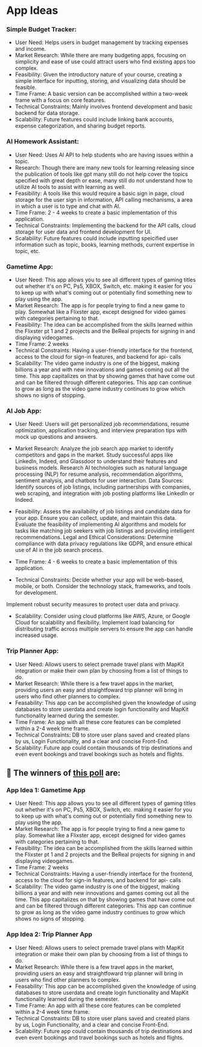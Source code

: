 # App Ideas

### Simple Budget Tracker:

- User Need: Helps users in budget management by tracking expenses and income.
- Market Research: While there are many budgeting apps, focusing on simplicity and ease of use could attract users who find existing apps too complex.
- Feasibility: Given the introductory nature of your course, creating a simple interface for inputting, storing, and visualizing data should be feasible.
- Time Frame: A basic version can be accomplished within a two-week frame with a focus on core features.
- Technical Constraints: Mainly involves frontend development and basic backend for data storage.
- Scalability: Future features could include linking bank accounts, expense categorization, and sharing budget reports.




### AI Homework Assistant: 

- User Need: Uses AI API to help students who are having issues within a topic.
- Research: Though there are many new tools for learning releasing since the publication of tools like gpt many     still do not help cover the topics specified with great depth or ease, many still do not understand how to utilize AI tools to assist with learning as well. 
- Feasibility: A tools like this would require a basic sign in page, cloud storage for the user sign in information, API calling mechanisms, a area in which a user is to type and chat with AI.
- Time Frame: 2 - 4 weeks to create a basic implementation of this application.
- Technical Constraints: Implementing the backend for the API calls, cloud storage for user data and frontend development for UI.
- Scalability: Future features could include inputting speicified user information such as topic, books, learning methods, current expertise in topic, etc.


### Gametime App:

- User Need: This app allows you to see all different types of gaming titles out whether it's on PC, Ps5, XBOX, Switch, etc. making it        easier for you to keep up with what's coming out or potentially find something new to play using the app.
- Market Research: The app is for people trying to find a new game to play. Somewhat like a Flixster app, except designed for video games     with categories pertaining to that.
- Feasibility: The idea can be accomplished from the skills learned within the Flixster pt 1 and 2 projects and the BeReal projects for       signing in and displaying videogames.
- Time Frame: 2 weeks
- Technical Constraints: Having a user-friendly interface for the frontend, access to the cloud for sign-in features, and backend for api-    calls
- Scalability: The video game industry is one of the biggest, making billions a year and with new innovations and games coming out all the    time. This app capitalizes on that by showing games that have come out and can be filtered through different categories. This app can       continue to grow as long as the video game industry continues to grow which shows no signs of stopping.

### AI Job App:


- User Need: Users will get personalized job recommendations, resume optimization, application tracking, and interview preparation tips with mock up questions and answers. 

- Market Research: Analyze the job search app market to identify competitors and gaps in the market. Study successful apps like LinkedIn, Indeed, and Glassdoor to understand their features and business models.
Research AI technologies such as natural language processing (NLP) for resume analysis, recommendation algorithms, sentiment analysis, and chatbots for user interaction.
Data Sources: Identify sources of job listings, including partnerships with companies, web scraping, and integration with job posting platforms like LinkedIn or Indeed.

- Feasibility: Assess the availability of job listings and candidate data for your app. Ensure you can collect, update, and maintain this data.
Evaluate the feasibility of implementing AI algorithms and models for tasks like matching job seekers with job listings and providing intelligent recommendations.
Legal and Ethical Considerations: Determine compliance with data privacy regulations like GDPR, and ensure ethical use of AI in the job search process.

-  Time Frame: 4 - 6 weeks to create a basic implementation of this application. 

-  Technical Constraints: Decide whether your app will be web-based, mobile, or both. Consider the technology stack, frameworks, and tools for development.

Implement robust security measures to protect user data and privacy.

-  Scalability: Consider using cloud platforms like AWS, Azure, or Google Cloud for scalability and flexibility.
Implement load balancing for distributing traffic across multiple servers to ensure the app can handle increased usage.


### Trip Planner App:

- User Need: Allows users to select premade travel plans with MapKit integration or make their own plan by choosing from a list of things to do.
- Market Research: While there is a few travel apps in the market, providing users an easy and straightfoward trip planner will bring in users who find other planners to complex.
- Feasability: This app can be accomplished given the knowledge of using databases to store userdata and create login functionality and MapKit functionality learned during the semester.
- Time Frame: An app with all these core features can be completed within a 2-4 week time frame.
- Technical Constraints: DB to store user plans saved and created plans by us, Login Functionality, and a clear and concise Front-End.
- Scalability: Future app could contain thousands of trip destinations and even event bookings and travel bookings such as hotels and flights.


## 🎉 The winners of [this poll](https://github.com/elvisblanco1993/ios-group4-project/discussions/1) are:

### App Idea 1: Gametime App

- User Need: This app allows you to see all different types of gaming titles out whether it's on PC, Ps5, XBOX, Switch, etc. making it        easier for you to keep up with what's coming out or potentially find something new to play using the app.
- Market Research: The app is for people trying to find a new game to play. Somewhat like a Flixster app, except designed for video games     with categories pertaining to that.
- Feasibility: The idea can be accomplished from the skills learned within the Flixster pt 1 and 2 projects and the BeReal projects for       signing in and displaying videogames.
- Time Frame: 2 weeks
- Technical Constraints: Having a user-friendly interface for the frontend, access to the cloud for sign-in features, and backend for api-    calls
- Scalability: The video game industry is one of the biggest, making billions a year and with new innovations and games coming out all the    time. This app capitalizes on that by showing games that have come out and can be filtered through different categories. This app can       continue to grow as long as the video game industry continues to grow which shows no signs of stopping.


### App Idea 2: Trip Planner App

- User Need: Allows users to select premade travel plans with MapKit integration or make their own plan by choosing from a list of things to do.
- Market Research: While there is a few travel apps in the market, providing users an easy and straightfoward trip planner will bring in users who find other planners to complex.
- Feasability: This app can be accomplished given the knowledge of using databases to store userdata and create login functionality and MapKit functionality learned during the semester.
- Time Frame: An app with all these core features can be completed within a 2-4 week time frame.
- Technical Constraints: DB to store user plans saved and created plans by us, Login Functionality, and a clear and concise Front-End.
- Scalability: Future app could contain thousands of trip destinations and even event bookings and travel bookings such as hotels and flights.

